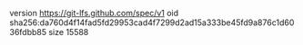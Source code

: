 version https://git-lfs.github.com/spec/v1
oid sha256:da760d4f14fad5fd29953cad4f7299d2ad15a333be45fd9a876c1d6036fdbb85
size 15588
